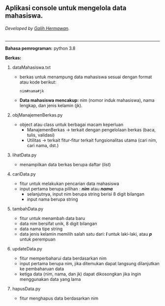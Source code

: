 ## Aplikasi console untuk mengelola data mahasiswa.
###### Developed by [Galih Hermawan](https://galih.eu).

---

**Bahasa pemrograman:** python 3.8

**Berkas:**
1. dataMahasiswa.txt
	- berkas untuk menampung data mahasiswa sesuai dengan format atau kode berikut: 
	 	```
		nim#nama#jk
		```
	- **Data mahasiswa mencakup:** nim (nomor induk mahasiswa), nama lengkap, dan jenis kelamin (jk).

2. objManajemenBerkas.py
	- object atau class untuk berbagai macam keperluan
		- ManajemenBerkas -> terkait dengan pengelolaan berkas (baca, tulis, validasi)
		- Utilitas -> terkait fitur-fitur terkait fungsionalitas utama (cari nim, cari nama, dst.)
3. lihatData.py
	- menampilkan data berkas berupa daftar (*list*)
4. cariData.py
	- fitur untuk melakukan pencarian data mahasiswa
	- input pertama berupa pilihan : ***nim*** atau ***nama***
		- selanjutnya, input nim berupa string berisi 8 digit bilangan
		- input nama berupa string
5. tambahData.py
	- fitur untuk menambah data baru
	- data nim bersifat unik, 8 digit bilangan
	- data nama tipe string
	- data jenis kelamin memilih salah satu dari: ***l*** untuk laki-laki, atau ***p*** untuk perempuan
6. updateData.py
	- fitur memperbaharui data berdasarkan nim
	- input pertama berupa nim, jika ditemukan dapat langsung dilanjutkan ke pembaharuan data
	- ketiga data (nim, nama, dan jk) dapat dikosongkan jika ingin menggunakan data yang lama
7. hapusData.py
	- fitur menghapus data berdasarkan nim